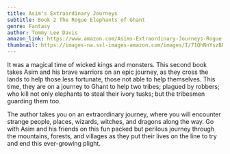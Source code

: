 ```yaml
---
title: Asim's Extraordinary Journeys
subtitle: Book 2 The Rogue Elephants of Ghant
genre: Fantasy
author: Tommy Lee Davis
amazon_link: https://www.amazon.com/Asims-Extraordinary-Journeys-Rogue-Elephants/dp/1648953085/ref=sr_1_1?crid=2TT635083V9E4&keywords=9781648953088&qid=1642667038&sprefix=9781648953088%2Caps%2C282&sr=8-1
thumbnail: https://images-na.ssl-images-amazon.com/images/I/71QhNnYszBL.jpg
---
```

It was a magical time of wicked kings and monsters. This second book takes Asim and his brave warriors on an epic journey, as they cross the lands to help those less fortunate, those not able to help themselves. This time, they are on a journey to Ghant to help two tribes; plagued by robbers; who kill not only elephants to steal their ivory tusks; but the tribesmen guarding them too.

The author takes you on an extraordinary journey, where you will encounter strange people, places, wizards, witches, and dragons along the way. Go with Asim and his friends on this fun packed but perilous journey through the mountains, forests, and villages as they put their lives on the line to try and end this ever-growing plight.